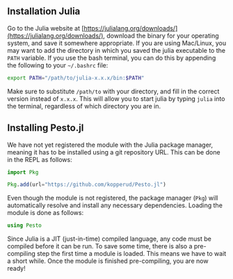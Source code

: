 ## Installation Julia

Go to the Julia website at [https://julialang.org/downloads/](https://julialang.org/downloads/), download the binary for your operating system, and save it somewhere appropriate. If you are using Mac/Linux, you may want to add the directory in which you saved the julia executable to the `PATH` variable. If you use the bash terminal, you can do this by appending the following to your `~/.bashrc` file:
```bash
export PATH="/path/to/julia-x.x.x/bin:$PATH"
```
Make sure to substitute `/path/to` with your directory, and fill in the correct version instead of `x.x.x`. This will allow you to start julia by typing `julia` into the terminal, regardless of which directory you are in.

## Installing Pesto.jl
We have not yet registered the module with the Julia package manager, meaning it has to be installed using a git repository URL. This can be done in the REPL as follows:

```julia
import Pkg

Pkg.add(url="https://github.com/kopperud/Pesto.jl")
```

Even though the module is not registered, the package manager (`Pkg`) will automatically resolve and install any necessary dependencies. Loading the module is done as follows:

```julia
using Pesto
```

Since Julia is a JIT (just-in-time) compiled language, any code must be compiled before it can be run. To save some time, there is also a pre-compiling step the first time a module is loaded. This means we have to wait a short while. Once the module is finished pre-compiling, you are now ready!
